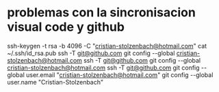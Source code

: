 # problemas con la sincronisacion  visual code y github
ssh-keygen -t rsa -b 4096 -C "cristian-stolzenbach@hotmail.com"
cat ~/.ssh/id_rsa.pub
ssh -T git@github.com
git config --global cristian-stolzenbach@hotmail.com
ssh -T git@github.com
git config --global cristian-stolzenbach@hotmail.com
ssh -T git@github.com
git config --global user.email "cristian-stolzenbach@hotmail.com"
git config --global user.name "Cristian-Stolzenbach"
